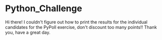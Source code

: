 # Python_Challenge

Hi there! 
I couldn't figure out how to print the results for the individual candidates for the PyPoll exercise, don't discount too many points!!
Thank you, have a great day.
